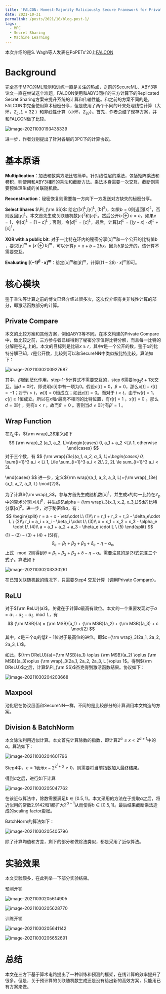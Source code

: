 ```yaml
---
title: 'FALCON: Honest-Majority Maliciously Secure Framework for Private Deep Learning'
date: 2021-10-31
permalink: /posts/2021/10/blog-post-1/
tags:
  - MPC
  - Secret Sharing
  - Machine Learning
---
```

本次介绍的是S. Wagh等人发表在PoPETs'20上[FALCON](https://eprint.iacr.org/2021/459.pdf)


# Background

完全基于MPC的ML预测和训练一直是关注的热点，之前的SecureML、ABY3等论文一直在尝试这个难题。FALCON使用和ABY3同样的三方计算下的Replicated Secret Sharing方案来提升系统的计算和传输性能。和之前的方案不同的是，FALCON中完全使用算术秘密分享，但是使用了两个不同的环来处理线性计算（大环，$\mathbb{Z}_ L, L=32$ ）和非线性计算（小环，$\mathbb{Z}_{37}$）。首先，作者总结了现存方案，并和FALCON做了比较。

![image-20211030193435339](/images/FALCON/image-20211030193435339.png)

进一步，作者分别提出了针对各层的3PC下的计算协议。

# 基本原语

**Multiplication**：加法和数乘方法比较简单。针对线性层的乘法，包括矩阵乘法和卷积，则使用和ABY3相同的乘法和截断方法。乘法本身需要一次交互，截断则需要预处理生成的关联随机数。

**Reconstruction**：秘密恢复则需要每一方向下一方发送对方缺失的秘密分享。

**Select Shares** $\Pi_{\rm SS}$: 给定($[x]^L$​,$[y]^L$​, $[b]^2$​)，如果$b=0$​则返回$[x]^L$​，否则返回$[y]^L$​。本文首先生成关联随机数$[c]^2$​和$[c]^L$​。然后公开$b\oplus c=e$​。如果$e=1$​，令$[d]^L = [1-c]^L$​；否则，令$[d]^L=[c]^L$​。最后，计算$[z]^L = [(y-x)\cdot d]^L + [x]^L$​。​

**XOR with a public bit**: 对于一比特在环内的秘密分享$[x]^m$​和一个公开的比特值$b$​，要求$[y]^m=[x\oplus b]^m$​，可以计算$y=x+b - 2bx$​。因为$b$​是公开的，该计算不需要交互。

**Evaluating $[(-1)^\beta\cdot x]^m$​**：给定$[x]^m$和$[\beta]^m$，计算$[(1-2\beta)\cdot x]^m$即可。

# 核心模块

鉴于乘法等计算之前的博文已经介绍过很多次，这次仅介绍有关非线性计算的部分，即激活函数部分的计算。

## Private Compare

本文的比较方案和其他方案，例如ABY3等不同。在本文构建的Private Compare中，做比较之前，三方参与者已经得到了秘密分享值得比特分解，而且每一比特的分解是在$\mathbb{Z}_p$上的。本文的目标则是比较$x\ge r$，其中$r$是一个公开的数。鉴于$x$的比特分解已知，$r$是公开数，比较则可以和SecureNN中类似按比特比较。算法如下：

![image-20211030200927687](/images/FALCON/image-20211030200927687.png)

其中，$\beta$起到茫化作用，step-1-5计算式不需要交互的，step 6需要$\log_2\ell + 1$​​次交互。当$d=0$时，即说明$c[i]$中有一项为0。假设$c[t]=0$，$\beta=0$，那么$x[t]-r[t]=-1$；对于$i>t$，$w[i]=0$恒成立；如此$c[t]=0$。而对于 $i<t$，由于$w[t]=1$，$c[i]\ge 1$恒成立。所以在$x$和$r$最高不相同的比特位置，有$r[t]=1$ ，$x[t]=0$ 。那么$d=0$时 ，则有$x<r$ 。故而$\beta'=0$ 。否则当$d\neq 0$时有$\beta'=1$ 。

## Wrap Function

在$\mathbb{Z}_L$中，${\rm wrap}_2$定义如下
$$
{\rm wrap}_2 (a_1, a_2, L)=\begin{cases}
0, a_1 + a_2 <L\\
1, otherwise
\end{cases}
$$
对于三个数，有
$$
{\rm wrap}_{3e}(a_1, a_2, a_3, L)=\begin{cases}
0, \sum_{i=1}^3 a_i < L\\
1, L\le \sum_{i=1}^3 a_i < 2L\\
2, 2L \le sum_{i=1}^3 a_i < 3L

\end{cases}
$$
进一步，定义${\rm wrap}(a_1, a_2, a_3, L)={\rm wrap}_{3e}(a_1, a_2, a_3, L) \mod{2}$。

为了计算${\rm wrap}_3$，参与方首先生成随机数$[x]^L$，并生成$x$的每一比特在$\mathbb{Z}_p$中的算术分享$[x[i]]^p$，并生成$\alpha = {\rm wrap}_3(x_1, x_2, x_3,L)$d的比特分享$[\alpha]^2$。进一步，对于秘密值$a$，有：
$$
\begin{split}
r = a + x - \eta\cdot L\ (1)\\
r = r_1 + r_2 + r_3 - \delta_e\cdot L \ (2)\\
r_i = a_i + x_i - \beta_i \cdot L\ (3)\\
x = x_1 + x_2 + x_3 - \alpha_e \cdot L\ (4)\\
a = a_1 + a_2 + a_3 - \theta_e \cdot L \ (5)
\end{split}
$$
$(1)-(2)-(3)+(4)+(5)$有，
$$
\theta_e = \beta_1 + \beta_2 + \beta_3 + \delta_e - \eta-\alpha_e,
$$
上式 $\mod{2}$则得到$\theta = \beta_1 + \beta_2 + \beta_3 + \delta - \eta-\alpha$。需要注意的是(3)式包含三个式子。算法如下

![image-20211030203330261](/images/FALCON/image-20211030203330261.png)

在已知关联随机数的情况下，只需要Step4 交互计算（调用Private Compare）。

## ReLU

对于${\rm ReLU}(a)$，关键在于计算$a$最高有效位。本文的一个重要发现对于$a= a_1 + a_2 + a_3 \mod{L}$，有
$$
{\rm MSB}(a) =  {\rm MSB}(a_1) + {\rm MSB}(a_2) + {\rm MSB}(a_3) + c \mod{2}
$$
其中，$c$是三个$a_i$的低$\ell-1$位对于最高位的进位。即$c={\rm wrap}_3(2a_1, 2a_2, 2a_3, L)$。

如此，${\rm DReLU}(a)={\rm MSB}(a_1) \oplus {\rm MSB}(a_2) \oplus {\rm MSB}(a_3)\oplus {\rm wrap}_3(2a_1, 2a_2, 2a_3, L )\oplus 1$。得到${\rm DReLU}$之后，计算$\Pi_{\rm SS}$杰克得到激活函数结果。协议如下：

![image-20211030204203668](/images/FALCON/image-20211030204203668.png)

## Maxpool

池化层在协议层面和SecureNN一样，不同的是比较部分的计算调用本文构造的方案。

## Division \& BatchNorm

本文除法利用近似计算。本文首先计算除数的指数，即计算$2^\alpha \le x < 2^{\alpha +1}$中的$\alpha$。算法如下：

![image-20211030204601796](/images/FALCON/image-20211030204601796.png)

Step4中，$c=1$表示$x-2^{2^i+\alpha}\ge0$，则需要将当前指数加入最终结果。

得到$\alpha$​之后，进行如下计算

![image-20211030205047762](/images/FALCON/image-20211030205047762.png)

在该近似算法中，除数需要满足$b\in [0.5,1)$。本文采用的方法在于提取$\alpha$之后，将近似用的常数$2.9142$和$1$都扩大$2^{\alpha+1}$从而使得$b\in [0.5,1)$。最后结果截断乘法造成的scaling factor膨胀。

BatchNorm的算法如下：

![image-20211030205405796](/images/FALCON/image-20211030205405796.png)

除了计算均值和方差，剩下的部分和做除法类似，都是采用了近似算法。

# 实验效果

本文实验颇多，在此列举一下部分实验结果。

预测开销

![image-20211030205614905](/images/FALCON/image-20211030205614905.png)

![image-20211030205628770](/images/FALCON/image-20211030205628770.png)

训练开销

![image-20211030205641142](/images/FALCON/image-20211030205641142.png)

![image-20211030205652691](/images/FALCON/image-20211030205652691.png)

# 总结

本文在三方下基于算术电路提出了一种训练和预测的框架，在线计算的效率提升了很多。但是，关于预计算的关联随机数生成还是没有给出新的高效方案，只能用已有方案来做。